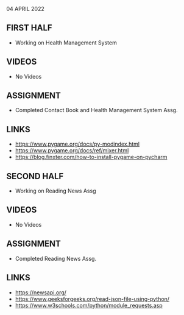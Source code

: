 04 APRIL 2022

## FIRST HALF

- Working on Health Management System

## VIDEOS

- No Videos

## ASSIGNMENT

- Completed Contact Book and Health Management System Assg.

## LINKS

- https://www.pygame.org/docs/py-modindex.html
- https://www.pygame.org/docs/ref/mixer.html
- https://blog.finxter.com/how-to-install-pygame-on-pycharm

## SECOND HALF

- Working on Reading News Assg

## VIDEOS

- No Videos

## ASSIGNMENT

- Completed Reading News Assg.

## LINKS

- https://newsapi.org/
- https://www.geeksforgeeks.org/read-json-file-using-python/
- https://www.w3schools.com/python/module_requests.asp